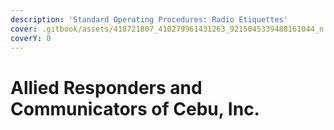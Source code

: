 ```yaml
---
description: 'Standard Operating Procedures: Radio Etiquettes'
cover: .gitbook/assets/418721807_410279961431263_9215045339488161044_n.jpg
coverY: 0
---
```


# Allied Responders and Communicators of Cebu, Inc.

